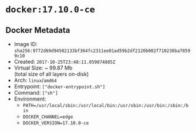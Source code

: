 # `docker:17.10.0-ce`

## Docker Metadata

- Image ID: `sha256:9772d69d94502133bf364fc2311ee01ad59b2df2120b002f710238ba78599c10`
- Created: `2017-10-25T23:48:11.059074885Z`
- Virtual Size: ~ 99.87 Mb  
  (total size of all layers on-disk)
- Arch: `linux`/`amd64`
- Entrypoint: `["docker-entrypoint.sh"]`
- Command: `["sh"]`
- Environment:
  - `PATH=/usr/local/sbin:/usr/local/bin:/usr/sbin:/usr/bin:/sbin:/bin`
  - `DOCKER_CHANNEL=edge`
  - `DOCKER_VERSION=17.10.0-ce`
